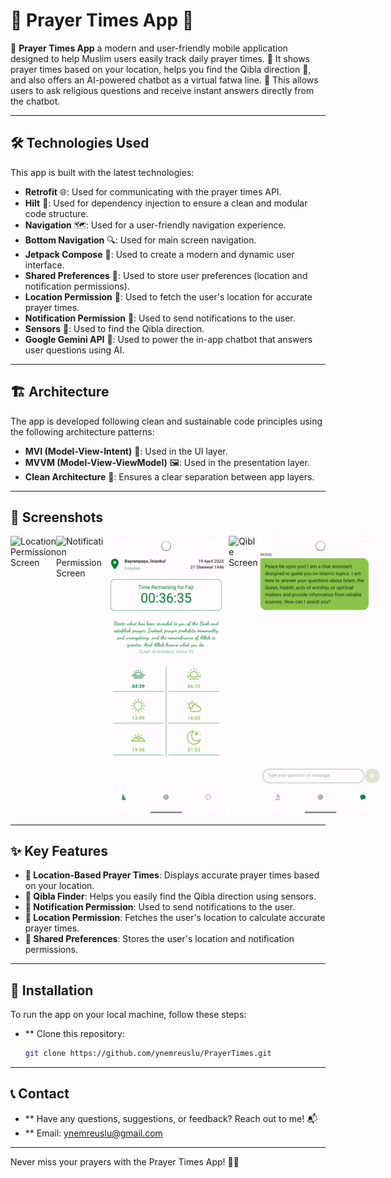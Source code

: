 # 🕌 Prayer Times App 🌙

📱 **Prayer Times App** a modern and user-friendly mobile application designed to help Muslim users easily track daily prayer times. 🕋
It shows prayer times based on your location, helps you find the Qibla direction 🚀, and also offers an AI-powered chatbot as a virtual fatwa line. 🤖
This allows users to ask religious questions and receive instant answers directly from the chatbot.

---

## 🛠️ Technologies Used

This app is built with the latest technologies:

- **Retrofit** 🌐: Used for communicating with the prayer times API.
- **Hilt** 🧩: Used for dependency injection to ensure a clean and modular code structure.
- **Navigation** 🗺️: Used for a user-friendly navigation experience.
- **Bottom Navigation** 🔍: Used for main screen navigation.
- **Jetpack Compose** 🎨: Used to create a modern and dynamic user interface.
- **Shared Preferences** 💾: Used to store user preferences (location and notification permissions).
- **Location Permission** 📍: Used to fetch the user's location for accurate prayer times.
- **Notification Permission** 🔔: Used to send notifications to the user.
- **Sensors** 🧭: Used to find the Qibla direction.
- **Google Gemini API** 🤖: Used to power the in-app chatbot that answers user questions using AI.

---

## 🏗️ Architecture

The app is developed following clean and sustainable code principles using the following architecture patterns:

- **MVI (Model-View-Intent)** 🧠: Used in the UI layer.
- **MVVM (Model-View-ViewModel)** 🖼️: Used in the presentation layer.
- **Clean Architecture** 🧹: Ensures a clear separation between app layers.

---
## 📸 Screenshots  

<div style="display: flex; justify-content: space-around;">
    <img src="https://github.com/ynemreuslu/PrayerTimes/blob/master/app/src/main/assets/images/location.png?raw=true" alt="Location Permission Screen" width="200"/>
    <img src="https://github.com/ynemreuslu/PrayerTimes/blob/master/app/src/main/assets/images/notification.png?raw=true" alt="Notification Permission Screen" width="200"/>
    <img src="https://github.com/ynemreuslu/PrayerTimes/blob/master/app/src/main/assets/images/prayer.png?raw=true" alt="Home Screen" width="200"/>
    <img src="https://github.com/ynemreuslu/PrayerTimes/blob/master/app/src/main/assets/images/qible.png?raw=true" alt="Qible Screen" width="200"/>
     <img src="https://github.com/ynemreuslu/PrayerTimes/blob/master/app/src/main/assets/images/chatbot.png?raw=true" alt="Qible Screen" width="200"/>
    
</div>

---

## ✨ Key Features

- **📍 Location-Based Prayer Times**: Displays accurate prayer times based on your location.
- **🧭 Qibla Finder**: Helps you easily find the Qibla direction using sensors.
- **🔔 Notification Permission**: Used to send notifications to the user.
- **📍 Location Permission**: Fetches the user's location to calculate accurate prayer times.
- **💾 Shared Preferences**: Stores the user's location and notification permissions.

---

## 🚀 Installation

To run the app on your local machine, follow these steps:

- ** Clone this repository:
   ```bash
   git clone https://github.com/ynemreuslu/PrayerTimes.git

---
##  📞 Contact
- ** Have any questions, suggestions, or feedback? Reach out to me! 📬
- ** Email: ynemreuslu@gmail.com
---
Never miss your prayers with the Prayer Times App! 🕋✨
